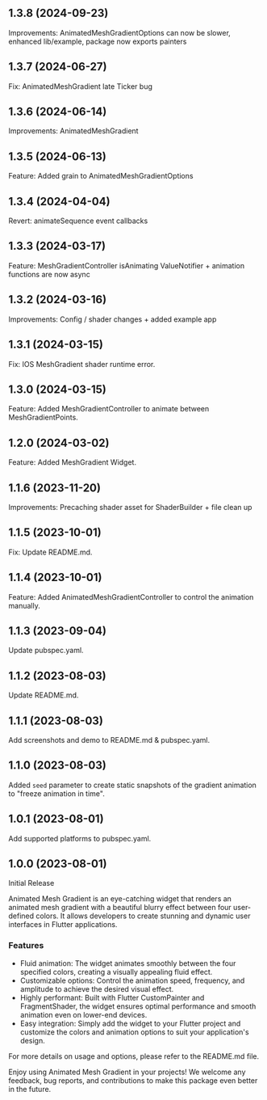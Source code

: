 ## 1.3.8 (2024-09-23)

Improvements: AnimatedMeshGradientOptions can now be slower, enhanced lib/example, package now exports painters 

## 1.3.7 (2024-06-27)

Fix: AnimatedMeshGradient late Ticker bug

## 1.3.6 (2024-06-14)

Improvements: AnimatedMeshGradient

## 1.3.5 (2024-06-13)

Feature: Added grain to AnimatedMeshGradientOptions

## 1.3.4 (2024-04-04)

Revert: animateSequence event callbacks

## 1.3.3 (2024-03-17)

Feature: MeshGradientController isAnimating ValueNotifier + animation functions are now async

## 1.3.2 (2024-03-16)

Improvements: Config / shader changes + added example app

## 1.3.1 (2024-03-15)

Fix: IOS MeshGradient shader runtime error.

## 1.3.0 (2024-03-15)

Feature: Added MeshGradientController to animate between MeshGradientPoints.

## 1.2.0 (2024-03-02)

Feature: Added MeshGradient Widget.

## 1.1.6 (2023-11-20)

Improvements: Precaching shader asset for ShaderBuilder + file clean up

## 1.1.5 (2023-10-01)

Fix: Update README.md.

## 1.1.4 (2023-10-01)

Feature: Added AnimatedMeshGradientController to control the animation manually.

## 1.1.3 (2023-09-04)

Update pubspec.yaml.

## 1.1.2 (2023-08-03)

Update README.md.

## 1.1.1 (2023-08-03)

Add screenshots and demo to README.md & pubspec.yaml.

## 1.1.0 (2023-08-03)

Added `seed` parameter to create static snapshots of the gradient animation to "freeze animation in time".

## 1.0.1 (2023-08-01)

Add supported platforms to pubspec.yaml.

## 1.0.0 (2023-08-01)

Initial Release

Animated Mesh Gradient is an eye-catching widget that renders an animated mesh gradient with a beautiful blurry effect between four user-defined colors. It allows developers to create stunning and dynamic user interfaces in Flutter applications.

### Features

- Fluid animation: The widget animates smoothly between the four specified colors, creating a visually appealing fluid effect.
- Customizable options: Control the animation speed, frequency, and amplitude to achieve the desired visual effect.
- Highly performant: Built with Flutter CustomPainter and FragmentShader, the widget ensures optimal performance and smooth animation even on lower-end devices.
- Easy integration: Simply add the widget to your Flutter project and customize the colors and animation options to suit your application's design.

For more details on usage and options, please refer to the README.md file.

Enjoy using Animated Mesh Gradient in your projects! We welcome any feedback, bug reports, and contributions to make this package even better in the future.
